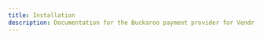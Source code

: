 ```yaml
---
title: Installation
description: Documentation for the Buckaroo payment provider for Vendr, the eCommerce solution for Umbraco v8+
---
```


<work-in-progress></work-in-progress>